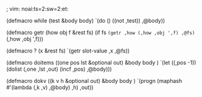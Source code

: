 ; vim: noai:ts=2:sw=2:et:

(defmacro while (test &body body) `(do () ((not ,test)) ,@body))

(defmacro getr (how obj f &rest fs)
  (if fs `(getr ,how (,how ,obj ',f) ,@fs) `(,how ,obj ',f)))

(defmacro ? (x &rest fs) `(getr  slot-value ,x ,@fs))

(defmacro doitems ((one pos lst &optional out) &body body )
  `(let ((,pos -1))
     (dolist (,one ,lst ,out) (incf ,pos) ,@body)))

(defmacro dokv ((k v h &optional out) &body body )
  `(progn (maphash #'(lambda (,k ,v) ,@body) ,h) ,out))

